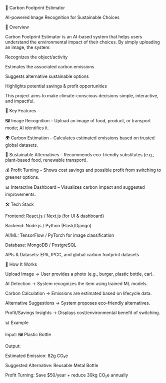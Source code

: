 🌱 Carbon Footprint Estimator

AI-powered Image Recognition for Sustainable Choices

📌 Overview

Carbon Footprint Estimator is an AI-based system that helps users understand the environmental impact of their choices.
By simply uploading an image, the system:

Recognizes the object/activity

Estimates the associated carbon emissions

Suggests alternative sustainable options

Highlights potential savings & profit opportunities

This project aims to make climate-conscious decisions simple, interactive, and impactful.

🚨 Key Features

🖼 Image Recognition – Upload an image of food, product, or transport mode; AI identifies it.

🌍 Carbon Estimation – Calculates estimated emissions based on trusted global datasets.

🔄 Sustainable Alternatives – Recommends eco-friendly substitutes (e.g., plant-based food, renewable transport).

💰 Profit Turning – Shows cost savings and possible profit from switching to greener options.

📊 Interactive Dashboard – Visualizes carbon impact and suggested improvements.

🛠 Tech Stack

Frontend: React.js / Next.js (for UI & dashboard)

Backend: Node.js / Python (Flask/Django)

AI/ML: TensorFlow / PyTorch for image classification

Database: MongoDB / PostgreSQL

APIs & Datasets: EPA, IPCC, and global carbon footprint datasets

🚀 How It Works

Upload Image → User provides a photo (e.g., burger, plastic bottle, car).

AI Detection → System recognizes the item using trained ML models.

Carbon Calculation → Emissions are estimated based on lifecycle data.

Alternative Suggestions → System proposes eco-friendly alternatives.

Profit/Savings Insights → Displays cost/environmental benefit of switching.

📊 Example

Input: 🖼 Plastic Bottle

Output:

Estimated Emission: 82g CO₂e

Suggested Alternative: Reusable Metal Bottle

Profit Turning: Save $50/year + reduce 30kg CO₂e annually
